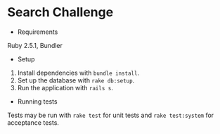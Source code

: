 # Search Challenge 

* Requirements

Ruby 2.5.1, Bundler

* Setup

1. Install dependencies with `bundle install`.
2. Set up the database with `rake db:setup`.
3. Run the application with `rails s`.

* Running tests

Tests may be run with `rake test` for unit tests and `rake test:system` for acceptance tests.



